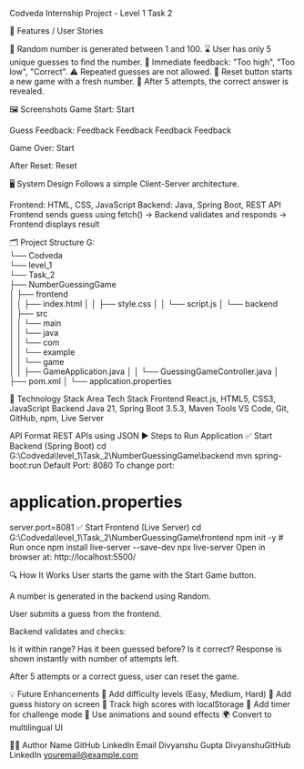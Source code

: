 Codveda Internship Project - Level 1 Task 2

🔧 Features / User Stories

🎲 Random number is generated between 1 and 100.
⌛ User has only 5 unique guesses to find the number.
📢 Immediate feedback: "Too high", "Too low", "Correct".
⚠️ Repeated guesses are not allowed.
🔄 Reset button starts a new game with a fresh number.
🛑 After 5 attempts, the correct answer is revealed.

🖼️ Screenshots
Game Start:
Start

Guess Feedback:
Feedback Feedback Feedback Feedback

Game Over:
Start

After Reset:
Reset

🖥️ System Design
Follows a simple Client-Server architecture.

Frontend: HTML, CSS, JavaScript
Backend: Java, Spring Boot, REST API
Frontend sends guess using fetch() → Backend validates and responds → Frontend displays result

🗂️ Project Structure
G:\
└── Codveda\
    └── level_1\
        └── Task_2\
            ├── NumberGuessingGame\
            │   ├── frontend\
            │   │   ├── index.html
            │   │   ├── style.css
            │   │   └── script.js
            │   └── backend\
            │       ├── src\
            │       │   └── main\
            │       │       └── java\
            │       │           └── com\
            │       │               └── example\
            │       │                   └── game\
            │       │                       ├── GameApplication.java
            │       │                       └── GuessingGameController.java
            │       ├── pom.xml
            │       └── application.properties

            
🧰 Technology Stack
Area	              Tech Stack
Frontend          	React.js, HTML5, CSS3, JavaScript
Backend	            Java 21, Spring Boot 3.5.3, Maven
Tools	              VS Code, Git, GitHub, npm, Live Server


API Format	REST APIs using JSON
▶️ Steps to Run Application
✅ Start Backend (Spring Boot)
cd G:\Codveda\level_1\Task_2\NumberGuessingGame\backend
mvn spring-boot:run
Default Port: 8080 To change port:

# application.properties
server.port=8081
✅ Start Frontend (Live Server)
cd G:\Codveda\level_1\Task_2\NumberGuessingGame\frontend
npm init -y                   # Run once
npm install live-server --save-dev
npx live-server
Open in browser at: http://localhost:5500/

🔍 How It Works
User starts the game with the Start Game button.

A number is generated in the backend using Random.

User submits a guess from the frontend.

Backend validates and checks:

Is it within range?
Has it been guessed before?
Is it correct?
Response is shown instantly with number of attempts left.

After 5 attempts or a correct guess, user can reset the game.

💡 Future Enhancements
🎯 Add difficulty levels (Easy, Medium, Hard)
🧠 Add guess history on screen
💾 Track high scores with localStorage
🔁 Add timer for challenge mode
🎨 Use animations and sound effects
🌍 Convert to multilingual UI


🙋‍♂️ Author
Name	GitHub	LinkedIn	Email
Divyanshu Gupta	DivyanshuGitHub	LinkedIn	youremail@example.com
